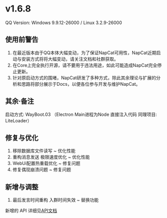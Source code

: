 # v1.6.8

QQ Version: Windows 9.9.12-26000 / Linux 3.2.9-26000
## 使用前警告
1. 在最近版本由于QQ本体大幅变动，为了保证NapCat可用性，NapCat近期启动与安装方式将将大幅变动，请关注文档和社群获取。
2. 在Core上完全执行开源，请不要用于违法用途，如此可能造成NapCat完全停止更新。
3. 针对原启动方式的围堵，NapCat研发了多种方式，除此其余理论与扩展的分析和思路将部分展示于Docs，以便各位参与开发与维护NapCat。
## 其余·备注
启动方式: WayBoot.03 （Electron Main进程为Node 直接注入代码 同理项目: LiteLoader）

## 修复与优化
1. 移除数据库文件读写 ~ 优化性能
2. 重构消息发送 极限速度优化 ~ 优化性能
3. WebUi配置热重载优化 ~ 修复问题
4. 修复偶现崩溃问题 ~ 修复问题

## 新增与调整
1. 最后发言时间重构 入群时间失效 ~ 替换功能

新增的 API 详细见[API文档](https://napneko.github.io/zh-CN/develop/extends_api)
